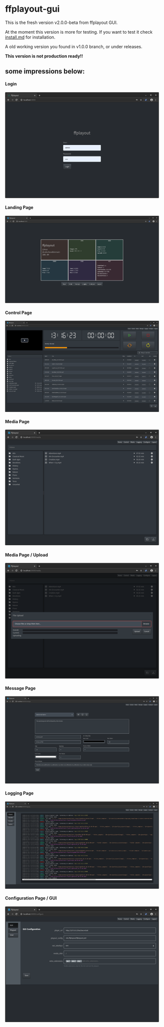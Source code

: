 ffplayout-gui
=====

This is the fresh version v2.0.0-beta from ffplayout GUI.

At the moment this version is more for testing. If you want to test it check [install.md](docs/install.md) for installation.

A old working version you found in v1.0.0 branch, or under releases.

**This version is not production ready!!**

## some impressions below:

#### Login
![login](/assets/login.png)

#### Landing Page
![landing-page](/assets/landing-page.png)

#### Control Page
![control](/assets/control.png)

#### Media Page
![media](/assets/media.png)

#### Media Page / Upload
![media-upload](/assets/media-upload.png)

#### Message Page
![message](/assets/message.png)

#### Logging Page
![logging](/assets/logging.png)

#### Configuration Page / GUI
![config-gui](/assets/config-gui.png)
